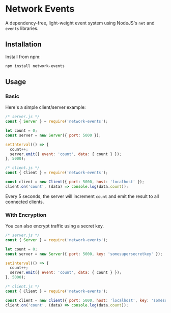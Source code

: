# Network Events

A dependency-free, light-weight event system using NodeJS's `net` and 
`events` libraries.

## Installation

Install from npm:

```bash
npm install network-events
```

## Usage

### Basic
Here's a simple client/server example:

```javascript
/* server.js */
const { Server } = require('network-events');

let count = 0;
const server = new Server({ port: 5000 });

setInterval(() => {
  count++;
  server.emit({ event: 'count', data: { count } });
}, 5000);
```

```javascript
/* client.js */
const { Client } = require('network-events');

const client = new Client({ port: 5000, host: 'localhost' });
client.on('count', (data) => console.log(data.count));
```

Every 5 seconds, the server will increment `count` and emit the result to all
connected clients.

### With Encryption
You can also encrypt traffic using a secret key.

```javascript
/* server.js */
const { Server } = require('network-events');

let count = 0;
const server = new Server({ port: 5000, key: 'somesupersecretkey' });

setInterval(() => {
  count++;
  server.emit({ event: 'count', data: { count } });
}, 5000);
```

```javascript
/* client.js */
const { Client } = require('network-events');

const client = new Client({ port: 5000, host: 'localhost', key: 'somesupersecretkey' });
client.on('count', (data) => console.log(data.count));
```
